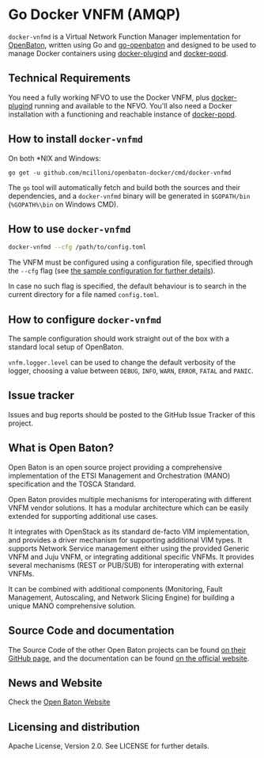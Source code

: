# Go Docker VNFM (AMQP)
`docker-vnfmd` is a Virtual Network Function Manager implementation for [OpenBaton][openbaton], written using Go and [go-openbaton] and designed to be used to manage Docker containers using [docker-plugind] and [docker-popd].

## Technical Requirements

You need a fully working NFVO to use the Docker VNFM, plus [docker-plugind] running and available to the NFVO.
You'll also need a Docker installation with a functioning and reachable instance of [docker-popd].

## How to install `docker-vnfmd`

On both *NIX and Windows:
```shell
go get -u github.com/mcilloni/openbaton-docker/cmd/docker-vnfmd
```

The `go` tool will automatically fetch and build both the sources and their dependencies, and a `docker-vnfmd` binary will be generated in `$GOPATH/bin` (`%GOPATH%\bin` on Windows CMD).

## How to use `docker-vnfmd`

 ```bash
 docker-vnfmd --cfg /path/to/config.toml
 ```

The VNFM must be configured using a configuration file, specified through the `--cfg` flag (see [the sample configuration for further details][sample-conf]).

In case no such flag is specified, the default behaviour is to search in the current directory for a file named `config.toml`.

## How to configure `docker-vnfmd`

The sample configuration should work straight out of the box with a standard local setup of OpenBaton.

`vnfm.logger.level` can be used to change the default verbosity of the logger, choosing a value between `DEBUG`, `INFO`, `WARN`, `ERROR`, `FATAL` and `PANIC`.

## Issue tracker

Issues and bug reports should be posted to the GitHub Issue Tracker of this project.

## What is Open Baton?

Open Baton is an open source project providing a comprehensive implementation of the ETSI Management and Orchestration (MANO) specification and the TOSCA Standard.

Open Baton provides multiple mechanisms for interoperating with different VNFM vendor solutions. It has a modular architecture which can be easily extended for supporting additional use cases. 

It integrates with OpenStack as its standard de-facto VIM implementation, and provides a driver mechanism for supporting additional VIM types. It supports Network Service management either using the provided Generic VNFM and Juju VNFM, or integrating additional specific VNFMs. It provides several mechanisms (REST or PUB/SUB) for interoperating with external VNFMs. 

It can be combined with additional components (Monitoring, Fault Management, Autoscaling, and Network Slicing Engine) for building a unique MANO comprehensive solution.

## Source Code and documentation

The Source Code of the other Open Baton projects can be found [on their GitHub page][openbaton-github], and the documentation can be found [on the official website][openbaton-doc].

## News and Website

Check the [Open Baton Website][openbaton]

## Licensing and distribution
Apache License, Version 2.0. See LICENSE for further details.

[openbaton]: http://openbaton.org
[openbaton-doc]: http://openbaton.org/documentation
[openbaton-github]: http://github.org/openbaton
[sample-conf]: https://raw.githubusercontent.com/mcilloni/openbaton-docker/master/cmd/docker-vnfmd/config.toml
[go-openbaton]: http://github.com/openbaton/go-openbaton
[docker-popd]: https://github.com/mcilloni/openbaton-docker/tree/master/cmd/docker-popd
[docker-plugind]: https://github.com/mcilloni/openbaton-docker/tree/master/cmd/docker-plugind